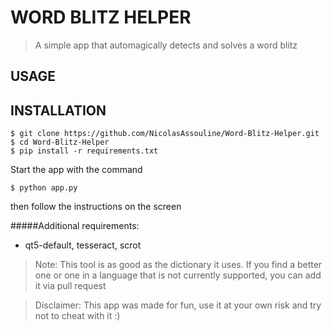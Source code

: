 # WORD BLITZ HELPER
> A simple app that automagically detects and solves a word blitz



## USAGE

## INSTALLATION
```
$ git clone https://github.com/NicolasAssouline/Word-Blitz-Helper.git 
$ cd Word-Blitz-Helper
$ pip install -r requirements.txt
```
Start the app with the command
```
$ python app.py
```
then follow the instructions on the screen

#####Additional requirements:
- qt5-default, tesseract, scrot

> Note:
> This tool is as good as the dictionary it uses. If you find a better one or one in a language 
> that is not currently supported, you can add it via pull request

> Disclaimer: 
> This app was made for fun, use it at your own risk and try not to cheat with it :)

